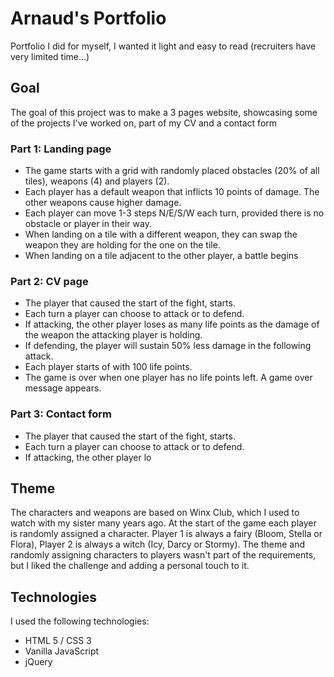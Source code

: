 # Arnaud's Portfolio

Portfolio I did for myself, I wanted it light and easy to read (recruiters have very limited time...)

## Goal
The goal of this project was to make a 3 pages website, showcasing some of the projects I've worked on, part of my CV and a contact form

### Part 1: Landing page
* The game starts with a grid with randomly placed obstacles (20% of all tiles), weapons (4) and players (2). 
* Each player has a default weapon that inflicts 10 points of damage. The other weapons cause higher damage. 
* Each player can move 1-3 steps N/E/S/W each turn, provided there is no obstacle or player in their way. 
* When landing on a tile with a different weapon, they can swap the weapon they are holding for the one on the tile.
* When landing on a tile adjacent to the other player, a battle begins 

### Part 2: CV page
* The player that caused the start of the fight, starts. 
* Each turn a player can choose to attack or to defend. 
* If attacking, the other player loses as many life points as the damage of the weapon the attacking player is holding.
* If defending, the player will sustain 50% less damage in the following attack.
* Each player starts of with 100 life points. 
* The game is over when one player has no life points left. A game over message appears. 

### Part 3: Contact form
* The player that caused the start of the fight, starts. 
* Each turn a player can choose to attack or to defend. 
* If attacking, the other player lo


## Theme
The characters and weapons are based on Winx Club, which I used to watch with my sister many years ago. At the start of the game each player is randomly assigned a character. Player 1 is always a fairy (Bloom, Stella or Flora), Player 2 is always a witch (Icy, Darcy or Stormy). The theme and randomly assigning characters to players wasn't part of the requirements, but I liked the challenge and adding a personal touch to it.  

## Technologies
I used the following technologies:
* HTML 5 / CSS 3
* Vanilla JavaScript
* jQuery 
